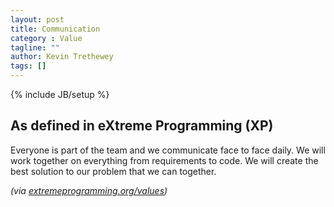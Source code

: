 ```yaml
---
layout: post
title: Communication
category : Value
tagline: ""
author: Kevin Trethewey
tags: []
---
```

{% include JB/setup %}

## As defined in eXtreme Programming (XP)
Everyone is part of the team and we communicate face to face daily. We will work together on everything from requirements to code. We will create the best solution to our problem that we can together.

*(via [extremeprogramming.org/values](http://www.extremeprogramming.org/values.html))*